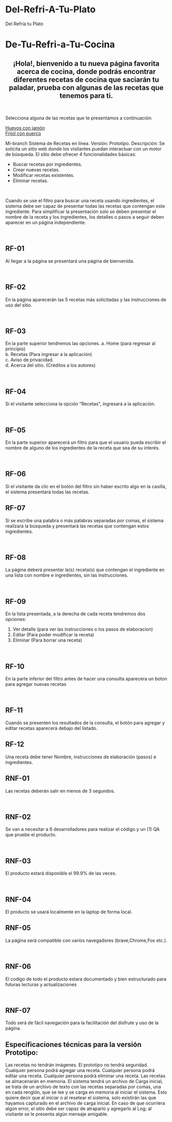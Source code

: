 # Del-Refri-A-Tu-Plato

<!DOCTYPE html>
<html>
<head>
  <tittle>Del Refria tu Plato</tittle>
</head>
  
<body>
  
  <h1>De-Tu-Refri-a-Tu-Cocina</h1>

<h2><center>¡Hola!, bienvenido a tu nueva página favorita acerca de cocina, donde podrás encontrar diferentes recetas de cocina que saciarán tu paladar, prueba con algunas de las recetas que tenemos para ti.</center></h2>
  <br />
<article>
  <p>Selecciona alguna de las recetas que te presentamos a continuación:</p>
  <a href="Link del apartado"> Huevos con jamón </a>
  <br />
  <a href="Link del apartado"> Frijol con puerco </a>
  <br/>
<p>
  Mi-branch
  Sistema de Recetas en línea.
  Versión: Prototipo.
  Descripción:
  Se solicita un sitio web donde los visitantes puedan interactuar con un motor de búsqueda.
  El sitio debe ofrecer 4 funcionalidades básicas:
 <ul>
  <li>Buscar recetas por ingredientes.</li>
  <li>Crear nuevas recetas.</li>
  <li>Modificar recetas existentes.</li>
  <li>Eliminar recetas.</li>
 </ul>
</p>
  <br/>  
<p>
  Cuando se use el filtro para buscar una receta usando ingredientes, el sistema debe ser capaz de presentar todas las recetas que contengan este ingrediente.
  Para simplificar la presentación solo se deben presentar el nombre de la receta y los ingredientes, los detalles o pasos a 
seguir deben aparecer en un página independiente.
</p>
  <br/> 
<article>
<h2> RF-01 </h2>
  <p>Al llegar  a la página se presentará una página de bienvenida.</p>
  <br/>  
<h2> RF-02 </h2>
  <p>En la página aparecerán las 5 recetas más solicitadas y las instrucciones de uso del sitio.</p>
  <br/>
<h2> RF-03 </h2>
  <p>En la parte superior tendremos las opciones. 
a. Home (para regresar al principio)
  <br/>
b. Recetas (Para ingresar a la aplicación)
  <br/>
c. Aviso de privacidad.
  <br/>
d. Acerca del sitio. (Créditos a los autores)</p>
  <br/>
<h2> RF-04 </h2>
  <p>Si el visitante selecciona la opción "Recetas", ingresará a la aplicación.</p>
  <br />
<h2> RF-05 </h2>
  <p>En la parte superior aparecerá un filtro para que el usuario pueda escribir el nombre de alguno de los ingredientes de la receta que sea de su interés.</p>
  <br />
<h2> RF-06 </h2>
Si el visitante da clic en el botón del filtro sin haber escrito algo en la casilla, el sistema presentará todas las recetas.
<br />
<H2> RF-07 </H2>
  <p> Si se escribe una palabra o más palabras separadas por comas, el sistema realizará la búsqueda y presentará las recetas que contengan estos ingredientes. </p>
  <br />
<H2> RF-08 </H2>
  <p> La página deberá presentar la(s) receta(s) que contengan el ingrediente en una lista con nombre e ingredientes, sin las instrucciones. </p>
  <br />
<h2> RF-09 </h2>
 <p>En la lista presentada, a la derecha de cada receta tendremos dos opciones:</p>
 <ol>
  <li>Ver detalle (para ver las instrucciones o los pasos de elaboracion)</li>
  <li>Editar (Para poder modificar la receta)</li>
  <li>Eliminar (Para borrar una receta)</li>
 </ol>
<br>
<h2> RF-10 </h2>
 <p>En la parte inferior del filtro antes de hacer una consulta aparecera un boton para agregar nuevas recetas</p>
<br/>
<h2> RF-11 </h2>
Cuando se presenten los resultados de la consulta, el botón para agregar y editar recetas aparecerá debajo del listado.
  <br/>
<h2> RF-12 </h2>
Una receta debe tener Nombre, instrucciones de elaboración (pasos) e ingredientes.
  <br/>
</article>
  
<article>
<h2>  RNF-01 </h2>
  <p>Las recetas deberán salir en menos de 3 segundos.</p>
  <br/>
<h2>  RNF-02 </h2>
  <p>Se van a necesitar a 6 desarrolladores para realizar el código y un (1) QA que pruebe el producto.</p>
  <br/>
<h2> RNF-03 </h2>
  <p>El producto estará disponible el 99.9% de las veces.</p>
  <br />
<H2>  RNF-04 </H2>
El producto se usará localmente en la laptop de forma local.
<br/>
<H2> RNF-05 </H2>
  <p> La página será compatible con varios navegadores (brave,Chrome,Fox etc.). </p>
  <br />
<h2> RNF-06</h2>
  <p>El codigo de todo el producto estara documentado y bien estructurado para futuras lecturas y actualizaciones</p>
  <br>
<h2> RNF-07</h2>
Todo será de fácil navegación para la facilitación del disfrute y uso de la página.
  <br/>
</article>
  
<article>
<H2>Especificaciones técnicas para la versión Prototipo: </H2>
<p>
Las recetas no tendrán imágenes.
El prototipo no tendrá seguridad.
Cualquier persona podrá agregar una receta.
Cualquier persona podrá editar una receta.
Cualquier persona podrá eliminar una receta.
Las recetas se almacenarán en memoria. 
El sistema tendrá un archivo de Carga inicial, se trata de un archivo de texto con las recetas separadas por comas, una en cada renglón, que se lee y se carga en 
memoria al iniciar el sistema.
Esto quiere decir que al iniciar o al resetear el sistema, solo existirán las que hayamos capturado en el archivo de carga inicial.
En caso de que ocurriera algún error, el sitio debe ser capaz de atraparlo y agregarlo al Log; al visitante se le presenta algún mensaje amigable.
</p>
</article>


</body>
</html>

